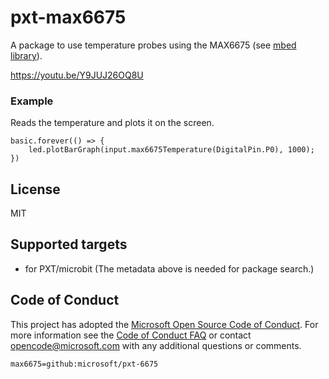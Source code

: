 # pxt-max6675
A package to use temperature probes using the MAX6675 (see [mbed library](https://developer.mbed.org/components/MAX6675-Thermocouple/)).

https://youtu.be/Y9JUJ26OQ8U

### Example

Reads the temperature and plots it on the screen.

```blocks
basic.forever(() => {
    led.plotBarGraph(input.max6675Temperature(DigitalPin.P0), 1000);
})
```

## License
MIT

## Supported targets
* for PXT/microbit
(The metadata above is needed for package search.)

## Code of Conduct

This project has adopted the [Microsoft Open Source Code of Conduct](https://opensource.microsoft.com/codeofconduct/). For more information see the [Code of Conduct FAQ](https://opensource.microsoft.com/codeofconduct/faq/) or contact [opencode@microsoft.com](mailto:opencode@microsoft.com) with any additional questions or comments.


```package
max6675=github:microsoft/pxt-6675
```